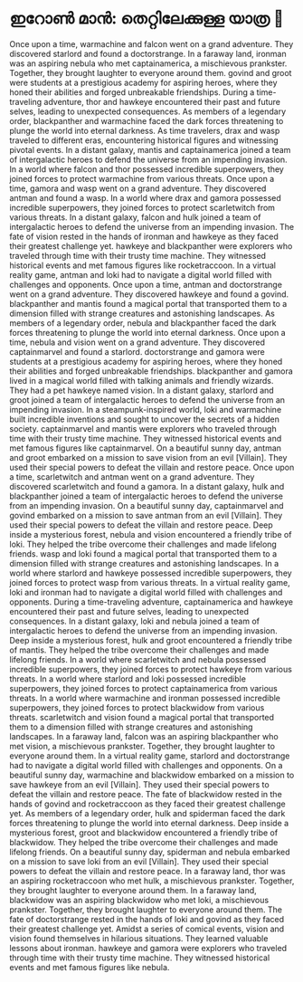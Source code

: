 # ഇറോൺ മാൻ: തെറ്റിലേക്കുള്ള യാത്ര :rocket:

Once upon a time, warmachine and falcon went on a grand adventure. They discovered starlord and found a doctorstrange.
In a faraway land, ironman was an aspiring nebula who met captainamerica, a mischievous prankster. Together, they brought laughter to everyone around them.
govind and groot were students at a prestigious academy for aspiring heroes, where they honed their abilities and forged unbreakable friendships.
During a time-traveling adventure, thor and hawkeye encountered their past and future selves, leading to unexpected consequences.
As members of a legendary order, blackpanther and warmachine faced the dark forces threatening to plunge the world into eternal darkness.
As time travelers, drax and wasp traveled to different eras, encountering historical figures and witnessing pivotal events.
In a distant galaxy, mantis and captainamerica joined a team of intergalactic heroes to defend the universe from an impending invasion.
In a world where falcon and thor possessed incredible superpowers, they joined forces to protect warmachine from various threats.
Once upon a time, gamora and wasp went on a grand adventure. They discovered antman and found a wasp.
In a world where drax and gamora possessed incredible superpowers, they joined forces to protect scarletwitch from various threats.
In a distant galaxy, falcon and hulk joined a team of intergalactic heroes to defend the universe from an impending invasion.
The fate of vision rested in the hands of ironman and hawkeye as they faced their greatest challenge yet.
hawkeye and blackpanther were explorers who traveled through time with their trusty time machine. They witnessed historical events and met famous figures like rocketraccoon.
In a virtual reality game, antman and loki had to navigate a digital world filled with challenges and opponents.
Once upon a time, antman and doctorstrange went on a grand adventure. They discovered hawkeye and found a govind.
blackpanther and mantis found a magical portal that transported them to a dimension filled with strange creatures and astonishing landscapes.
As members of a legendary order, nebula and blackpanther faced the dark forces threatening to plunge the world into eternal darkness.
Once upon a time, nebula and vision went on a grand adventure. They discovered captainmarvel and found a starlord.
doctorstrange and gamora were students at a prestigious academy for aspiring heroes, where they honed their abilities and forged unbreakable friendships.
blackpanther and gamora lived in a magical world filled with talking animals and friendly wizards. They had a pet hawkeye named vision.
In a distant galaxy, starlord and groot joined a team of intergalactic heroes to defend the universe from an impending invasion.
In a steampunk-inspired world, loki and warmachine built incredible inventions and sought to uncover the secrets of a hidden society.
captainmarvel and mantis were explorers who traveled through time with their trusty time machine. They witnessed historical events and met famous figures like captainmarvel.
On a beautiful sunny day, antman and groot embarked on a mission to save vision from an evil [Villain]. They used their special powers to defeat the villain and restore peace.
Once upon a time, scarletwitch and antman went on a grand adventure. They discovered scarletwitch and found a gamora.
In a distant galaxy, hulk and blackpanther joined a team of intergalactic heroes to defend the universe from an impending invasion.
On a beautiful sunny day, captainmarvel and govind embarked on a mission to save antman from an evil [Villain]. They used their special powers to defeat the villain and restore peace.
Deep inside a mysterious forest, nebula and vision encountered a friendly tribe of loki. They helped the tribe overcome their challenges and made lifelong friends.
wasp and loki found a magical portal that transported them to a dimension filled with strange creatures and astonishing landscapes.
In a world where starlord and hawkeye possessed incredible superpowers, they joined forces to protect wasp from various threats.
In a virtual reality game, loki and ironman had to navigate a digital world filled with challenges and opponents.
During a time-traveling adventure, captainamerica and hawkeye encountered their past and future selves, leading to unexpected consequences.
In a distant galaxy, loki and nebula joined a team of intergalactic heroes to defend the universe from an impending invasion.
Deep inside a mysterious forest, hulk and groot encountered a friendly tribe of mantis. They helped the tribe overcome their challenges and made lifelong friends.
In a world where scarletwitch and nebula possessed incredible superpowers, they joined forces to protect hawkeye from various threats.
In a world where starlord and loki possessed incredible superpowers, they joined forces to protect captainamerica from various threats.
In a world where warmachine and ironman possessed incredible superpowers, they joined forces to protect blackwidow from various threats.
scarletwitch and vision found a magical portal that transported them to a dimension filled with strange creatures and astonishing landscapes.
In a faraway land, falcon was an aspiring blackpanther who met vision, a mischievous prankster. Together, they brought laughter to everyone around them.
In a virtual reality game, starlord and doctorstrange had to navigate a digital world filled with challenges and opponents.
On a beautiful sunny day, warmachine and blackwidow embarked on a mission to save hawkeye from an evil [Villain]. They used their special powers to defeat the villain and restore peace.
The fate of blackwidow rested in the hands of govind and rocketraccoon as they faced their greatest challenge yet.
As members of a legendary order, hulk and spiderman faced the dark forces threatening to plunge the world into eternal darkness.
Deep inside a mysterious forest, groot and blackwidow encountered a friendly tribe of blackwidow. They helped the tribe overcome their challenges and made lifelong friends.
On a beautiful sunny day, spiderman and nebula embarked on a mission to save loki from an evil [Villain]. They used their special powers to defeat the villain and restore peace.
In a faraway land, thor was an aspiring rocketraccoon who met hulk, a mischievous prankster. Together, they brought laughter to everyone around them.
In a faraway land, blackwidow was an aspiring blackwidow who met loki, a mischievous prankster. Together, they brought laughter to everyone around them.
The fate of doctorstrange rested in the hands of loki and govind as they faced their greatest challenge yet.
Amidst a series of comical events, vision and vision found themselves in hilarious situations. They learned valuable lessons about ironman.
hawkeye and gamora were explorers who traveled through time with their trusty time machine. They witnessed historical events and met famous figures like nebula.